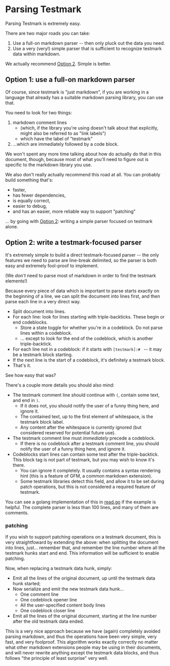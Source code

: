 Parsing Testmark
================

Parsing Testmark is extremely easy.

There are two major roads you can take:

1. Use a full-on markdown parser -- then only pluck out the data you need.
2. Use a very (very!) simple parser that is sufficient to recognize testmark data within markdown.

We actually recommend [Option 2](#option-2-write-a-testmark-focused-parser).
Simple is better.


Option 1: use a full-on markdown parser
---------------------------------------

Of course, since testmark is "just markdown",
if you are working in a language that already has a suitable markdown parsing library,
you can use that.

You need to look for two things:

1. markdown comment lines
	- (which, if the library you're using doesn't talk about that explicitly, might also be referred to as "link labels")
	- which have the label of "testmark"
2. ...which are immediately followed by a code block.

We won't spent any more time talking about how do actually do that in this document, though,
because most of what you'll need to figure out is specific to the markdown library you use.

We also don't really actually recommend this road at all.
You can probably build something that's:

- faster,
- has fewer dependencies,
- is equally correct,
- easier to debug,
- and has an easier, more reliable way to support "patching"

... by going with [Option 2](#option-2-write-a-testmark-focused-parser): writing a simple parser focused on testmark alone.


Option 2: write a testmark-focused parser
-----------------------------------------

It's extremely simple to build a direct testmark-focused parser --
the only features we need to parse are line-break delimited,
so the parser is both easy and extremely fool-proof to implement.

(We _don't_ need to parse most of markdown in order to find the testmark elements!)

Because every piece of data which is important to parse starts exactly on the beginning of a line,
we can split the document into lines first, and then parse each line in a very direct way.

- Split document into lines.
- For each line: look for lines starting with triple-backticks.  These begin or end codeblocks.
	- Store a state toggle for whether you're in a codeblock.  Do not parse lines within a codeblock.
	- ... except to look for the end of the codeblock, which is another triple-backtick.
- For each line not in a codeblock: if it starts with `[testmark]:# ` -- it may be a testmark block starting.
- If the next line is the start of a codeblock, it's definitely a testmark block.
- That's it.

See how easy that was?

There's a couple more details you should also mind:

- The testmark comment line should continue with `(`, contain some text, and end in `)`.
	- If it does not, you should notify the user of a funny thing here, and ignore it.
	- The contained text, up to the first element of whitespace, is the testmark block label.
	- Any content after the whitespace is currently ignored (but considered reserved for potential future use).
- The testmark comment line must *immediately* precede a codeblock.
	- If there is no codeblock after a testmark comment line, you should notify the user of a funny thing here, and ignore it.
- Codeblocks start lines can contain some test after the triple-backtick.  This block tag is not part of testmark, but you may wish to know it's there.
	- You can ignore it completely.  It usually contains a syntax rendering hint (this is a feature of GFM, a common markdown extension).
	- Some testmark libraries detect this field, and allow it to be set during patch operations, but this is not considered a required feature of testmark.

You can see a golang implementation of this in [read.go](read.go) if the example is helpful.
The complete parser is less than 100 lines, and many of them are comments.

### patching

If you wish to support patching operations on a testmark document, this is very straightfoward by extending the above:
when splitting the document into lines, just... remember that, and remember the line number where all the testmark hunks start and end.
This information will be sufficient to enable patching.

Now, when replacing a testmark data hunk, simply:

- Emit all the lines of the original document, up until the testmark data hunk started;
- Now serialize and emit the new testmark data hunk...
	- One comment line
	- One codeblock opener line
	- All the user-specified content body lines
	- One codeblock closer line
- Emit all the lines of the original document, starting at the line number after the old testmark data ended.

This is a very nice approach because we have (again) completely avoided parsing markdown,
and thus the operations have been very simple, very fast, and very foolproof.
This algorithm works exactly correctly no matter what other markdown extensions people may be using in their documents,
and will never rewrite anything except the testmark data blocks, and thus follows "the principle of least surprise" very well.
